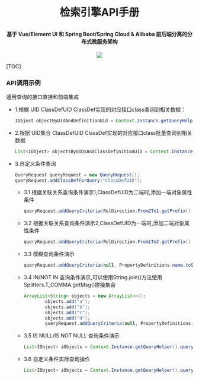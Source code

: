 <h1 align="center" style="margin: 30px 0 30px; font-weight: bold;">检索引擎API手册</h1>
<h4 align="center">基于 Vue/Element UI 和 Spring Boot/Spring Cloud & Alibaba 前后端分离的分布式微服务架构</h4>
<p align="center">
    <a href="http://imc.smartsolutions.com.cn/login"></a>
    <a href="http://imc.smartsolutions.com.cn/login"><img src="https://img.shields.io/badge/IMC-v3.5.0-brightgreen.svg"></a>	
</p>
[TOC]

### API调用示例

通用查询的接口直接和前端集成

- 1.根据 UID ClassDefUID ClassDef实现的对应接口class查询到相关数据： 

  ```java
  IObject objectByUidAndDefinitionUid = Context.Instance.getQueryHelper().getObjectByUidAndDefinitionUid("UID", "ClassDefUID", IObject.class);
  ```

- 2.根据 UID集合 ClassDefUID ClassDef实现的对应接口class批量查询到相关数据

  ``` java 
  List<IObject> objectsByUIDsAndClassDefinitionUID = Context.Instance.getQueryHelper().getObjectsByUIDsAndClassDefinitionUID(new ArrayList<>(), "ClassDefUID", IObject.class);
  ```

- 3.自定义条件查询

  ```java
  QueryRequest queryRequest = new QueryRequest();
  queryRequest.addClassDefForQuery("ClassDefUID");
  ```

  - 3.1 根据关联关系查询条件演示1,ClassDefUID为二端时,添加一端对象属性条件

    ```java
    queryRequest.addQueryCriteria(RelDirection.From2To1.getPrefix() + "RelDefUID", PropertyDefinitions.name1.toString(), SqlKeyword.EQ, "Not Empty Value");
    ```

  - 3.2 根据关联关系查询条件演示2,ClassDefUID为一端时,添加二端对象属性条件

    ```java
    queryRequest.addQueryCriteria(RelDirection.From1To2.getPrefix() + "RelDefUID", PropertyDefinitions.name2.toString(), SqlKeyword.EQ, "Not Empty Value");
    ```

  - 3.3 模糊查询条件演示

    ```java
    queryRequest.addQueryCriteria(null, PropertyDefinitions.name.toString(), SqlKeyword.LIKE, "*Not Empty Value*");
    ```

  - 3.4 IN/NOT IN 查询条件演示,可以使用String.join()方法使用Splitters.T_COMMA.getMsg()拼接集合

    ```java
    ArrayList<String> objects = new ArrayList<>();
            objects.add("a");
            objects.add("b");
            objects.add("c");
            objects.add("d");
            queryRequest.addQueryCriteria(null, PropertyDefinitions.name.toString(), SqlKeyword.IN, String.join(Splitters.T_COMMA.getMsg(), objects));
    ```

  - 3.5 IS NULL/IS NOT NULL 查询条件演示

    ```java
    List<IObject> iObjects = Context.Instance.getQueryHelper().query(queryRequest, IObject.class);
    ```

  - 3.6 自定义条件实际查询操作

    ```java
    List<IObject> iObjects = Context.Instance.getQueryHelper().query(queryRequest, IObject.class);
    ```
